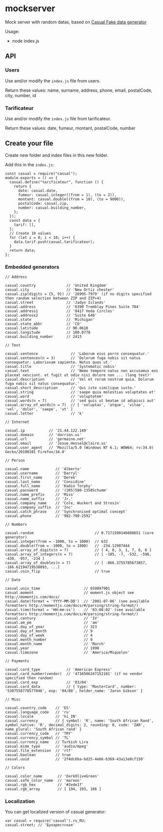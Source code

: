# mockserver

Mock server with random datas, based on [Casual Fake data generator](https://www.npmjs.com/package/casual)

Usage: 
- node index.js

## API

### Users

Use and/or modify the `index.js` file from users.

Return these values: name, surname, address, phone, email, postalCode, city, number, id
 
### Tarificateur
Use and/or modify the `index.js` file from tarificateur.

Return these values: date, fumeur, montant, postalCode, number
 

## Create your file

Create new folder and index files in this new folder.

Add this in the `index.js`:

    const casual = require("casual");
    module.exports = () => {
      casual.define("tarificateur", function () {
        return {
          date: casual.date,
          fumeur: casual.integer((from = 1), (to = 2)),
          montant: casual.double((from = 10), (to = 9000)),
          postalCode: casual.zip,
          number: casual.building_number,
        };
      });
      const data = {
        tarif: [],
      };
      // Create 10 values
      for (let i = 0; i < 10; i++) {
        data.tarif.push(casual.tarificateur);
      }
      return data;
    };

### Embedded generators

    // Address

    casual.country              // 'United Kingdom'
    casual.city                 // 'New Ortiz chester'
    casual.zip(digits = {5, 9}) // '26995-7979' (if no digits specified then random selection between ZIP and ZIP+4)
    casual.street               // 'Jadyn Islands'
    casual.address              // '6390 Tremblay Pines Suite 784'
    casual.address1             // '8417 Veda Circles'
    casual.address2             // 'Suite 648'
    casual.state                // 'Michigan'
    casual.state_abbr           // 'CO'
    casual.latitude             // 90.0610
    casual.longitude            // 180.0778
    casual.building_number      // 2413

    // Text

    casual.sentence               // 'Laborum eius porro consequatur.'
    casual.sentences(n = 3)       // 'Dolorum fuga nobis sit natus consequatur. Laboriosam sapiente. Natus quos ut.'
    casual.title                  // 'Systematic nobis'
    casual.text                   // 'Nemo tempore natus non accusamus eos placeat nesciunt. et fugit ut odio nisi dolore non ... (long text)'
    casual.description            // 'Vel et rerum nostrum quia. Dolorum fuga nobis sit natus consequatur.'
    casual.short_description      // 'Qui iste similique iusto.'
    casual.string                 // 'saepe quia molestias voluptates et'
    casual.word                   // 'voluptatem'
    casual.words(n = 7)           // 'sed quis ut beatae id adipisci aut'
    casual.array_of_words(n = 7)  // [ 'voluptas', 'atque', 'vitae', 'vel', 'dolor', 'saepe', 'ut' ]
    casual.letter                 // 'k'

    // Internet

    casual.ip           // '21.44.122.149'
    casual.domain       // 'darrion.us'
    casual.url          // 'germaine.net'
    casual.email        // 'Josue.Hessel@claire.us'
    casual.user_agent   // 'Mozilla/5.0 (Windows NT 6.1; WOW64; rv:34.0) Gecko/20100101 Firefox/34.0'

    // Person

    casual.name            // 'Alberto'
    casual.username        // 'Darryl'
    casual.first_name      // 'Derek'
    casual.last_name       // 'Considine'
    casual.full_name       // 'Kadin Torphy'
    casual.password        // '(205)580-1350Schumm'
    casual.name_prefix     // 'Miss'
    casual.name_suffix     // 'Jr.'
    casual.company_name    // 'Cole, Wuckert and Strosin'
    casual.company_suffix  // 'Inc'
    casual.catch_phrase    // 'Synchronised optimal concept'
    casual.phone           // '982-790-2592'

    // Numbers

    casual.random                            // 0.7171590146608651 (core generator)
    casual.integer(from = -1000, to = 1000)  // 632
    casual.double(from = -1000, to = 1000)   // -234.12987444
    casual.array_of_digits(n = 7)            // [ 4, 8, 3, 1, 7, 6, 6 ]
    casual.array_of_integers(n = 7)          // [ -105, -7, -532, -596, -430, -957, -234 ]
    casual.array_of_doubles(n = 7)           // [ -866.3755785673857, -166.62194719538093, ...]
    casual.coin_flip                         // true

    // Date

    casual.unix_time                    // 659897901
    casual.moment                       // moment.js object see http://momentjs.com/docs/
    casual.date(format = 'YYYY-MM-DD')  // '2001-07-06' (see available formatters http://momentjs.com/docs/#/parsing/string-format/)
    casual.time(format = 'HH:mm:ss')    // '03:08:02' (see available formatters http://momentjs.com/docs/#/parsing/string-format/)
    casual.century                      // 'IV'
    casual.am_pm                        // 'am'
    casual.day_of_year                  // 323
    casual.day_of_month                 // 9
    casual.day_of_week                  // 4
    casual.month_number                 // 9
    casual.month_name                   // 'March'
    casual.year                         // 1990
    casual.timezone                     // 'America/Miquelon'

    // Payments

    casual.card_type            // 'American Express'
    casual.card_number(vendor)  // '4716506247152101' (if no vendor specified then random)
    casual.card_exp             // '03/04'
    casual.card_data            // { type: 'MasterCard', number: '5307558778577046', exp: '04/88', holder_name: 'Jaron Gibson' }

    // Misc

    casual.country_code    // 'ES'
    casual.language_code   // 'ru'
    casual.locale          // 'hi_IN'
    casual.currency        // { symbol: 'R', name: 'South African Rand', symbol_native: 'R', decimal_digits: 2, rounding: 0, code: 'ZAR', name_plural: 'South African rand' }		
    casual.currency_code   // 'TRY'
    casual.currency_symbol // 'TL'
    casual.currency_name   // Turkish Lira
    casual.mime_type       // 'audio/mpeg'
    casual.file_extension  // 'rtf'
    casual.boolean         // true
    casual.uuid            // '2f4dc6ba-bd25-4e66-b369-43a13e0cf150'

    // Colors

    casual.color_name       // 'DarkOliveGreen'
    casual.safe_color_name  // 'maroon'
    casual.rgb_hex          // '#2e4e1f'
    casual.rgb_array        // [ 194, 193, 166 ]

### Localization

You can get localized version of casual generator:

    var casual = require('casual').ru_RU;
    casual.street; // 'Бухарестская'

